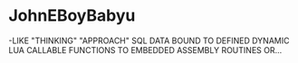 # JohnEBoyBabyu
-LIKE "THINKING" "APPROACH" SQL DATA BOUND TO DEFINED DYNAMIC LUA CALLABLE FUNCTIONS TO EMBEDDED ASSEMBLY ROUTINES OR…
